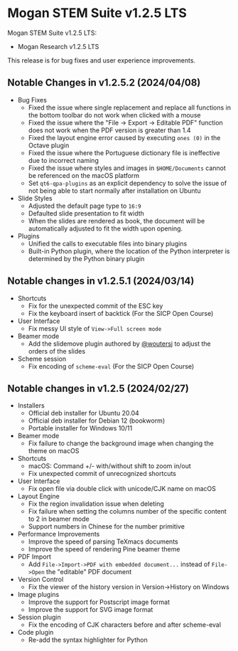 # Mogan STEM Suite v1.2.5 LTS
Mogan STEM Suite v1.2.5 LTS:
+ Mogan Research v1.2.5 LTS

This release is for bug fixes and user experience improvements.

## Notable Changes in v1.2.5.2 (2024/04/08)
+ Bug Fixes
  + Fixed the issue where single replacement and replace all functions in the bottom toolbar do not work when clicked with a mouse
  + Fixed the issue where the "File -> Export -> Editable PDF" function does not work when the PDF version is greater than 1.4
  + Fixed the layout engine error caused by executing `ones (0)` in the Octave plugin
  + Fixed the issue where the Portuguese dictionary file is ineffective due to incorrect naming
  + Fixed the issue where styles and images in `$HOME/Documents` cannot be referenced on the macOS platform
  + Set `qt6-qpa-plugins` as an explicit dependency to solve the issue of not being able to start normally after installation on Ubuntu
+ Slide Styles
  + Adjusted the default page type to `16:9`
  + Defaulted slide presentation to fit width
  + When the slides are rendered as book, the document will be automatically adjusted to fit the width upon opening.
+ Plugins
  + Unified the calls to executable files into binary plugins
  + Built-in Python plugin, where the location of the Python interpreter is determined by the Python binary plugin

## Notable changes in v1.2.5.1 (2024/03/14)
+ Shortcuts
  + Fix for the unexpected commit of the ESC key
  + Fix the keyboard insert of backtick (For the SICP Open Course)
+ User Interface
  + Fix messy UI style of `View->Full screen mode`
+ Beamer mode
  + Add the slidemove plugin authored by [@woutersj](https://github.com/woutersj) to adjust the orders of the slides
+ Scheme session
  + Fix encoding of `scheme-eval` (For the SICP Open Course)


## Notable changes in v1.2.5 (2024/02/27)
+ Installers
  + Official deb installer for Ubuntu 20.04
  + Official deb installer for Debian 12 (bookworm)
  + Portable installer for Windows 10/11
+ Beamer mode
  + Fix failure to change the background image when changing the theme on macOS
+ Shortcuts
  + macOS: Command +/- with/without shift to zoom in/out
  + Fix unexpected commit of unrecognized shortcuts
+ User Interface
  + Fix open file via double click with unicode/CJK name on macOS
+ Layout Engine
  + Fix the region invalidation issue when deleting
  + Fix failure when setting the columns number of the specific content to 2 in beamer mode
  + Support numbers in Chinese for the number primitive
+ Performance Improvements
  + Improve the speed of parsing TeXmacs documents
  + Improve the speed of rendering Pine beamer theme
+ PDF Import
  + Add `File->Import->PDF with embedded document...` instead of `File->Open` the "editable" PDF document
+ Version Control
  + Fix the viewer of the history version in Version->History on Windows
+ Image plugins
  + Improve the support for Postscript image format
  + Improve the support for SVG image format
+ Session plugin
  + Fix the encoding of CJK characters before and after scheme-eval
+ Code plugin
  + Re-add the syntax highlighter for Python
